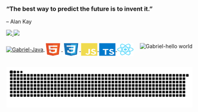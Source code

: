 ### “The best way to predict the future is to invent it.”

– Alan Kay
<div>
  <a href="https://github.com/gvettorazzi">
  <img height="180em" src="https://github-readme-stats.vercel.app/api?username=gvettorazzi&show_icons=true&theme=highcontrast&include_all_commits=true&count_private=true"/>
  <img height="180em" src="https://github-readme-stats.vercel.app/api/top-langs/?username=gvettorazzi&layout=compact&langs_count=7&theme=highcontrast"/>
</div>
<div style="display: inline_block"><br>
  <img align="center" alt="Gabriel-Java" height="75" width="80" src=https://cdn.jsdelivr.net/gh/devicons/devicon/icons/java/java-original-wordmark.svg>
  <img align="center" alt="Gabriel-HTML" height="35" width="45" src="https://raw.githubusercontent.com/devicons/devicon/master/icons/html5/html5-original.svg">
  <img align="center" alt="Gabriel-CSS" height="35" width="45" src="https://raw.githubusercontent.com/devicons/devicon/master/icons/css3/css3-original.svg">
  <img align="center" alt="Gabriel-Js" height="35" width="45" src="https://raw.githubusercontent.com/devicons/devicon/master/icons/javascript/javascript-plain.svg">
  <img align="center" alt="Gabriel-Ts" height="35" width="45" src="https://raw.githubusercontent.com/devicons/devicon/master/icons/typescript/typescript-plain.svg">
  <img align="center" alt="Gabriel-React" height="35" width="45" src="https://raw.githubusercontent.com/devicons/devicon/master/icons/react/react-original.svg">
  <img align="right" alt="Gabriel-hello world" src=https://c.tenor.com/mGgWY8RkgYMAAAAC/hello-world.gif>
</div>
  
  ##
  
  <div> 
  
  ![Snake animation](https://github.com/gvettorazzi/gvettorazzi/blob/output/github-contribution-grid-snake.svg)
 
</div>
